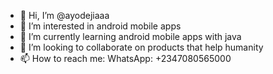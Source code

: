 - 👋 Hi, I’m @ayodejiaaa
- 👀 I’m interested in android mobile apps
- 🌱 I’m currently learning android mobile apps with java
- 💞️ I’m looking to collaborate on products that help humanity
- 📫 How to reach me: WhatsApp: +2347080565000

<!---
ayodejiaaa/ayodejiaaa is a ✨ special ✨ repository because its `README.md` (this file) appears on your GitHub profile.
You can click the Preview link to take a look at your changes.
--->
